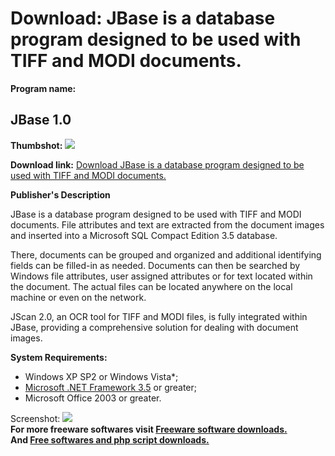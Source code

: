 # Download: JBase is a database program designed to be used with TIFF and MODI documents.

**Program name:**

## JBase 1.0

  
**Thumbshot:** ![](http://www.freewarefiles.com/screenshot/jbase1_md.jpg)   
  
**Download link:** [Download JBase is a database program designed to be used with TIFF and MODI documents.](http://freesoftwares.boysofts.com/JBase_program_53041.html)  
  


**Publisher's Description**  
  


JBase is a database program designed to be used with TIFF and MODI documents. File attributes and text are extracted from the document images and inserted into a Microsoft SQL Compact Edition 3.5 database. 

There, documents can be grouped and organized and additional identifying fields can be filled-in as needed. Documents can then be searched by Windows file attributes, user assigned attributes or for text located within the document. The actual files can be located anywhere on the local machine or even on the network. 

JScan 2.0, an OCR tool for TIFF and MODI files, is fully integrated within JBase, providing a comprehensive solution for dealing with document images.

**System Requirements:**

  * Windows XP SP2 or Windows Vista*; 
  * [Microsoft .NET Framework 3.5](http://www.freewarefiles.com/Microsoft-NET-Framework-3_program_31320.html) or greater; 
  * Microsoft Office 2003 or greater. 

  
  
Screenshot: ![](http://www.freewarefiles.com/screenshot/jbase1.jpg)   
**For more freeware softwares visit [Freeware software downloads.](http://freesoftwares.boysofts.com/)**   
**And [Free softwares and php script downloads.](http://www.boysofts.com/)**
